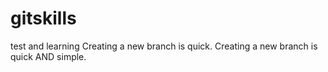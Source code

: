 # gitskills
test and learning
Creating a new branch is quick.
Creating a new branch is quick AND simple.
